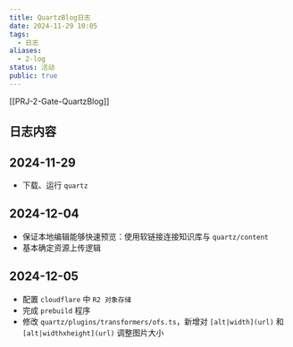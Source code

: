 ```yaml
---
title: QuartzBlog日志
date: 2024-11-29 10:05
tags:
  - 日志
aliases:
  - 2-log
status: 活动
public: true
---
```

[[PRJ-2-Gate-QuartzBlog]]

## 日志内容

## 2024-11-29

- 下载、运行 `quartz`

## 2024-12-04

- 保证本地编辑能够快速预览：使用软链接连接知识库与 `quartz/content` 
- 基本确定资源上传逻辑

## 2024-12-05

- 配置 `cloudflare` 中 `R2 对象存储`
- 完成 `prebuild` 程序
- 修改 `quartz/plugins/transformers/ofs.ts`，新增对 `[alt|width](url)` 和 `[alt|widthxheight](url)` 调整图片大小

